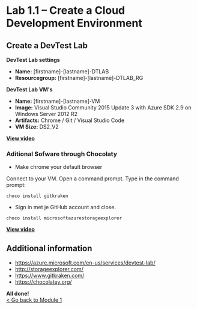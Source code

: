 # Lab 1.1 –  Create a Cloud Development Environment #


## Create a DevTest Lab ##

**DevTest Lab settings**
*  **Name:**      [firstname]-[lastname]-DTLAB
*  **Resourcegroup:**   [firstname]-[lastname]-DTLAB_RG

**DevTest Lab VM's**
*   **Name:**   [firstname]-[lastname]-VM
*   **Image:**  Visual Studio Community 2015 Update 3 with Azure SDK 2.9 on Windows Server 2012 R2
*   **Artifacts:** Chrome / Git / Visual Studio Code 
*   **VM Size:** DS2_V2

**[View video](https://vimeo.com/205222847)**

### Aditional Sofware through Chocolaty ###

* Make chrome your default browser

Connect to your VM. Open a command prompt. Type in the command prompt:

```shell
choco install gitkraken
```
* Sign in met je GitHub account and close. 

```shell
choco install microsoftazurestorageexplorer 
```
**[View video](https://vimeo.com/205222875)**

## Additional information ##
* https://azure.microsoft.com/en-us/services/devtest-lab/
* http://storageexplorer.com/
* https://www.gitkraken.com/
* https://chocolatey.org/

**All done!**   
[< Go back to Module 1](../../)
